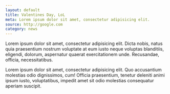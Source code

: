 ```yaml
---
layout: default
title: Valentines Day, LoL
meta: Lorem ipsum dolor sit amet, consectetur adipisicing elit.
source: http://google.com
category: news
---
```


Lorem ipsum dolor sit amet, consectetur adipisicing elit. Dicta nobis, natus quia praesentium nostrum voluptate at eum iusto neque voluptas blanditiis, eligendi, dolorum, aspernatur quaerat exercitationem unde. Recusandae, officia, necessitatibus.

Lorem ipsum dolor sit amet, consectetur adipisicing elit. Quo accusantium molestias odio dignissimos, cum! Officia praesentium, tenetur deleniti animi ipsum iusto, voluptatibus, impedit amet sit odio molestias consequatur aperiam suscipit.